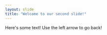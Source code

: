 ```yaml
---
layout: slide
title: "Welcome to our second slide!"
---
```

Here's some text!
Use the left arrow to go back!
